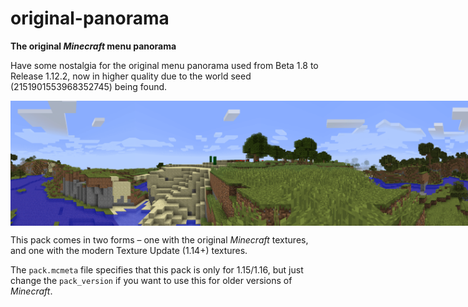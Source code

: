 # original-panorama

**The original *Minecraft* menu panorama**

Have some nostalgia for the original menu panorama used from Beta 1.8 to Release 1.12.2, now in higher quality due to the world seed (2151901553968352745) being found.

<div style="display: flex;">
<img src="assets/minecraft/textures/gui/title/background/panorama_0.png" alt="panorama_0" width="200"/>
<img src="assets/minecraft/textures/gui/title/background/panorama_1.png" alt="panorama_0" width="200"/>
<img src="assets/minecraft/textures/gui/title/background/panorama_2.png" alt="panorama_0" width="200"/>
<img src="assets/minecraft/textures/gui/title/background/panorama_3.png" alt="panorama_0" width="200"/>
</div>

This pack comes in two forms – one with the original *Minecraft* textures, and one with the modern Texture Update (1.14+) textures.

The `pack.mcmeta` file specifies that this pack is only for 1.15/1.16, but just change the `pack_version` if you want to use this for older versions of *Minecraft*.